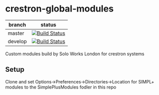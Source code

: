 # crestron-global-modules

| branch | status |
|-------|----|
| master  | [![Build Status](https://dev.azure.com/soloworkslondon/Azure-Pipelines/_apis/build/status/soloworks.crestron-global-code?branchName=master)](https://dev.azure.com/soloworkslondon/Azure-Pipelines/_build/latest?definitionId=4&branchName=master) |
| develop | [![Build Status](https://dev.azure.com/soloworkslondon/Azure-Pipelines/_apis/build/status/soloworks.crestron-global-code?branchName=develop)](https://dev.azure.com/soloworkslondon/Azure-Pipelines/_build/latest?definitionId=4&branchName=develop) |
Custom modules build by Solo Works London for crestron systems

## Setup

Clone and set Options->Preferences->Directories->Location for SIMPL+ modules to the SimplePlusModules fodler in this repo

